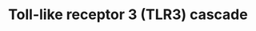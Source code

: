 ---
annotations:
- type: Pathway Ontology
  value: Toll-like receptor signaling pathway
authors:
- ReactomeTeam
- Fehrhart
- Eweitz
description: Toll-like receptor 3 (TLR3) as was shown for mammals is expressed on
  myeloid dendritic cells, respiratory epithelium, macrophages, and appears to play
  a central role in mediating the antiviral and inflammatory responses of the innate
  immunity in combating viral infections.<p>Mammalian TLR3 recognizes dsRNA, and that
  triggers the receptor to induce the activation of NF-kappaB and the production of
  type I interferons (IFNs). dsRNA-stimulated phosphorylation of two specific TLR3
  tyrosine residues (Tyr759 and Tyr858) is essential for initiating TLR3 signaling
  pathways.   View original pathway at [http://www.reactome.org/PathwayBrowser/#DIAGRAM=168164
  Reactome].
last-edited: 2021-05-07
organisms:
- Homo sapiens
redirect_from:
- /index.php/Pathway:WP3352
- /instance/WP3352
schema-jsonld:
- '@context': https://schema.org/
  '@id': https://wikipathways.github.io/pathways/WP3352.html
  '@type': Dataset
  creator:
    '@type': Organization
    name: WikiPathways
  description: Toll-like receptor 3 (TLR3) as was shown for mammals is expressed on
    myeloid dendritic cells, respiratory epithelium, macrophages, and appears to play
    a central role in mediating the antiviral and inflammatory responses of the innate
    immunity in combating viral infections.<p>Mammalian TLR3 recognizes dsRNA, and
    that triggers the receptor to induce the activation of NF-kappaB and the production
    of type I interferons (IFNs). dsRNA-stimulated phosphorylation of two specific
    TLR3 tyrosine residues (Tyr759 and Tyr858) is essential for initiating TLR3 signaling
    pathways.   View original pathway at [http://www.reactome.org/PathwayBrowser/#DIAGRAM=168164
    Reactome].
  keywords:
  - RIPK1
  - dsRNA:TLR3:TICAM1
  - IKK related kinases
  - K63polyUb
  - 'UBC(305-380) '
  - Apoptosis
  - 'UBE2D3 '
  - TLR3:TICAM1:K63pUb-RIP1
  - K63pUb-TRAF6:TAB1:TAB2,TAB3:free pUb:p-T-TAK1
  - IRF3,IRF7
  - 'TRAF3 '
  - 'CASP8(385-479) '
  - TANK
  - CASP8(1-479)
  - 'CASP8(1-479) '
  - 'UBC(533-608) '
  - 'UBE2D1 '
  - 'IKBKE '
  - CHUK:IKBKB:IKBKG
  - 'MAP3K7 '
  - 'K63polyUb-TRAF6 '
  - 'IRF7 '
  - 'UBB(77-152) '
  - viral dsRNA :TLR3
  - TLR3:TRIF:RIP1:FADD:pro-caspase-8
  - 'UBE2D2 '
  - 'SARM-1 '
  - 'UBE2N '
  - dsRNA:TLR3:TICAM1:K63pUb-TRAF6
  - 'TAB2 '
  - TANK:K63-poly-Ub-TRAF3:TICAM1:viral dsRNA:TLR3
  - TLR3
  - TLR3:TRIF:K63polyUb-TRAF3:K63polyUb-TANK:p-TBK1/p-IKKi
  - 'HBV dsRNA intermediate form '
  - activation
  - and/or IRF7 dimer
  - 'HCV dsRNA intermediate form '
  - 'CHUK '
  - Ub
  - SARM:TICAM1:viral
  - 'K63polyUb-TANK '
  - RIP1 ubiqutin
  - TAK1 activates NFkB
  - 'IKBKB '
  - 'HSV1 dsRNA intermediate form '
  - ligases
  - 'RIPK1 '
  - TBK1/IKK epsilon
  - 'Influenza A dsRNA intermediate form '
  - 'K63polyUb-RIPK1 '
  - 'UBA52(1-76) '
  - IKKs complex
  - 'TANK '
  - 'UBE2V1 '
  - SARM-1
  - 'p-S172-TBK1 '
  - 'IKBKG '
  - Regulated Necrosis
  - ATP
  - K63pUb-TANK:K63pUb-TRAF3:TICAM1:TLR3:viral dsRNA
  - 'Rotavirus dsRNA '
  - 'UBC(153-228) '
  - 'FADD '
  - 'RIPK3 '
  - 'p-4S,T404-IRF3 '
  - 'BIRC3 '
  - 'IRF3 '
  - phosphorylated IRF3
  - 'TAB3 '
  - TICAM1
  - 'BIRC2 '
  - 'p-T184,T187-MAP3K7 '
  - 'UBB(153-228) '
  - TLR3 complexes
  - p-4S,T404-IRF3,p-S477,S479-IRF7
  - viral
  - by phosphorylation
  - activated
  - TLR3:TRIF:K63polyUb-TRAF3:K63polyUb-TANK:p-TBK1/p-IKKE:IRF3/IRF7
  - 'p-S477,S479-IRF7 '
  - TAB1:TAB2,TAB3:TAK1
  - 'K63polyUb '
  - dsRNA:TLR3
  - 'UBB(1-76) '
  - 'dsRNA:TLR3:TRIF:pUb-TRAF6:TAB1:TAB2,TAB3:free polyUb: p-TAK1'
  - and activation of
  - 'CASP8(217-374) '
  - 'TRAF6 '
  - TICAM1:activated
  - 'K63polyUb-TRAF3 '
  - 'dsRNA:TLR3:TRIF:polyUb-TRAF6:TAK1:TAB1:TAB2/TAB3: free polyUb chain'
  - MAP kinase
  - 'UBC(457-532) '
  - RIPK3
  - active caspase-8
  - K63polyUb-TRAF3:TICAM1:activated TLR3
  - 'UBC(381-456) '
  - dsRNA:TLR3:TRIF:TRAF6
  - TRAF6
  - 'TICAM1 '
  - 'UBC(77-152) '
  - TRAF3
  - TLR3:TRIF:RIP1:FADD
  - dsRNA:TLR3:TICAM1:K63pUb-RIP1:CHUK:IKBKB:IKBKG
  - 'TLR3 '
  - 'UBC(1-76) '
  - TLR3 ligand
  - 'p-S172-IKBKE '
  - 'UBC(229-304) '
  - FADD
  - 'TAB1 '
  - ADP
  - 'TBK1 '
  - RIP3:TICAM1:activated TLR3
  - dsRNA:TLR3:TICAM1:RIPK1
  - 'RPS27A(1-76) '
  - 'UBC(609-684) '
  - TRAF3:TICAM1:viral
  license: CC0
  name: Toll-like receptor 3 (TLR3) cascade
seo: CreativeWork
title: Toll-like receptor 3 (TLR3) cascade
wpid: WP3352
---